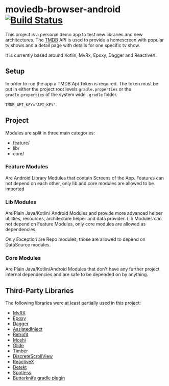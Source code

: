 # moviedb-browser-android [![Build Status](https://travis-ci.com/pwillmann/moviedb-browser-android.svg?branch=master)](https://travis-ci.com/pwillmann/moviedb-browser-android)

This project is a personal demo app to test new libraries and new architectures. The [TMDB](https://www.themoviedb.org/) API is used to provide a homescreen with popular tv shows and a detail page with details for one specific tv show.

It is currently based around Kotlin, MvRx, Epoxy, Dagger and ReactiveX. 

## Setup

In order to run the app a TMDB Api Token is required. 
The token must be put in either the project root levels `gradle.properties` or the `gradle.properties`
of the system wide `.gradle` folder.

`TMDB_API_KEY="API_KEY"`.

## Project

Modules are split in three main categories:

* feature/
* lib/
* core/

### Feature Modules

Are Android Library Modules that contain Screens of the App. Features can not depend on each other,
only lib and core modules are allowed to be imported

### Lib Modules

Are Plain Java/Kotlin/ Android Modules and provide more advanced helper utilities, resources, architecture helper and data provider.
Lib Modules can not depend on Feature Modules, only core modules are allowed as dependencies.

Only Exception are Repo modules, those are allowed to depend on DataSource modules.

### Core Modules

Are Plain Java/Kotlin/Android Modules that don't have any further project internal dependencies and are safe to be depended on by anything.


## Third-Party Libraries

The following libraries were at least partially used in this project:
* [MvRX](https://github.com/airbnb/MvRx)
* [Epoxy](https://github.com/airbnb/epoxy)
* [Dagger](https://github.com/google/dagger)
* [AssistedInject](https://github.com/square/AssistedInject)
* [Retrofit](https://github.com/square/retrofit)
* [Moshi](https://github.com/square/moshi)
* [Glide](https://github.com/bumptech/glide)
* [Timber](https://github.com/JakeWharton/timber)
* [DiscreteScrollView](https://github.com/yarolegovich/DiscreteScrollView)
* [ReactiveX](https://github.com/ReactiveX/RxJava)
* [Detekt](https://github.com/arturbosch/detekt)
* [Spotless](https://github.com/diffplug/spotless/tree/master/plugin-gradle)
* [Butterknife gradle plugin](https://github.com/JakeWharton/butterknife)

